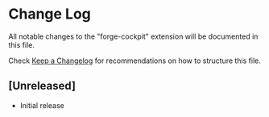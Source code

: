 # Change Log

All notable changes to the "forge-cockpit" extension will be documented in this file.

Check [Keep a Changelog](http://keepachangelog.com/) for recommendations on how to structure this file.

## [Unreleased]

- Initial release
